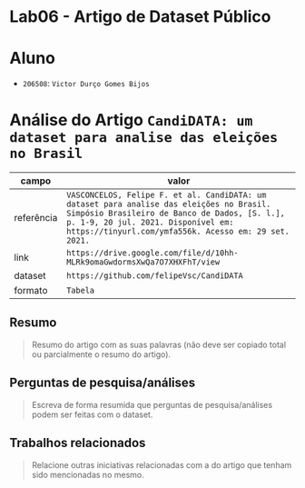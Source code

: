 # Lab06 - Artigo de Dataset Público

# Aluno
* `206508`: `Victor Durço Gomes Bijos`

# Análise do Artigo `CandiDATA: um dataset para analise das eleições no Brasil`

| campo | valor |
|------------|----------------------------------------|
| referência | `VASCONCELOS, Felipe F. et al. CandiDATA: um dataset para analise das eleições no Brasil. Simpósio Brasileiro de Banco de Dados, [S. l.], p. 1-9, 20 jul. 2021. Disponível em: https://tinyurl.com/ymfa556k. Acesso em: 29 set. 2021.` |
| link       | `https://drive.google.com/file/d/10hh-MLRk9omaGwdormsXwQa7O7XHXFhT/view` |
| dataset | `https://github.com/felipeVsc/CandiDATA` |
| formato | `Tabela` |

## Resumo

> Resumo do artigo com as suas palavras (não deve ser copiado total ou parcialmente o resumo do artigo).

## Perguntas de pesquisa/análises

> Escreva de forma resumida que perguntas de pesquisa/análises podem ser feitas com o dataset.

## Trabalhos relacionados

> Relacione outras iniciativas relacionadas com a do artigo que tenham sido mencionadas no mesmo.
